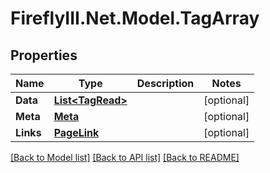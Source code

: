 # FireflyIII.Net.Model.TagArray
## Properties

Name | Type | Description | Notes
------------ | ------------- | ------------- | -------------
**Data** | [**List&lt;TagRead&gt;**](TagRead.md) |  | [optional] 
**Meta** | [**Meta**](Meta.md) |  | [optional] 
**Links** | [**PageLink**](PageLink.md) |  | [optional] 

[[Back to Model list]](../README.md#documentation-for-models) [[Back to API list]](../README.md#documentation-for-api-endpoints) [[Back to README]](../README.md)

